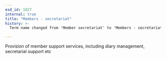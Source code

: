 ```yaml
---
esd_id: 1027
internal: true
title: "Members - secretariat"
history: >-
  Term name changed from 'Member secretariat' to 'Members - secretariat' in version 3.00.

---
```


Provision of member support services, including diary management, secretarial support etc

